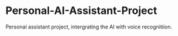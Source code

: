 # Personal-AI-Assistant-Project
Personal assistant project, intergrating the AI with voice recognitiion.
